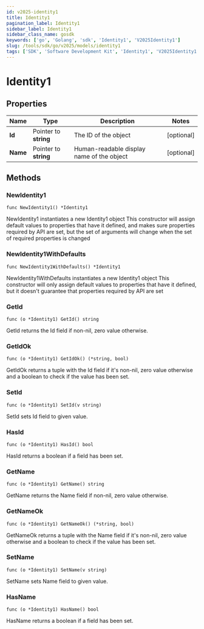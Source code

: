 ```yaml
---
id: v2025-identity1
title: Identity1
pagination_label: Identity1
sidebar_label: Identity1
sidebar_class_name: gosdk
keywords: ['go', 'Golang', 'sdk', 'Identity1', 'V2025Identity1']
slug: /tools/sdk/go/v2025/models/identity1
tags: ['SDK', 'Software Development Kit', 'Identity1', 'V2025Identity1']
---
```


# Identity1

## Properties

| Name | Type | Description | Notes |
| --- | --- | --- | --- |
| **Id** | Pointer to **string** | The ID of the object | [optional] |
| **Name** | Pointer to **string** | Human-readable display name of the object | [optional] |

## Methods

### NewIdentity1

`func NewIdentity1() *Identity1`

NewIdentity1 instantiates a new Identity1 object This constructor will assign default values to properties that have it defined, and makes sure properties required by API are set, but the set of arguments will change when the set of required properties is changed

### NewIdentity1WithDefaults

`func NewIdentity1WithDefaults() *Identity1`

NewIdentity1WithDefaults instantiates a new Identity1 object This constructor will only assign default values to properties that have it defined, but it doesn't guarantee that properties required by API are set

### GetId

`func (o *Identity1) GetId() string`

GetId returns the Id field if non-nil, zero value otherwise.

### GetIdOk

`func (o *Identity1) GetIdOk() (*string, bool)`

GetIdOk returns a tuple with the Id field if it's non-nil, zero value otherwise and a boolean to check if the value has been set.

### SetId

`func (o *Identity1) SetId(v string)`

SetId sets Id field to given value.

### HasId

`func (o *Identity1) HasId() bool`

HasId returns a boolean if a field has been set.

### GetName

`func (o *Identity1) GetName() string`

GetName returns the Name field if non-nil, zero value otherwise.

### GetNameOk

`func (o *Identity1) GetNameOk() (*string, bool)`

GetNameOk returns a tuple with the Name field if it's non-nil, zero value otherwise and a boolean to check if the value has been set.

### SetName

`func (o *Identity1) SetName(v string)`

SetName sets Name field to given value.

### HasName

`func (o *Identity1) HasName() bool`

HasName returns a boolean if a field has been set.
